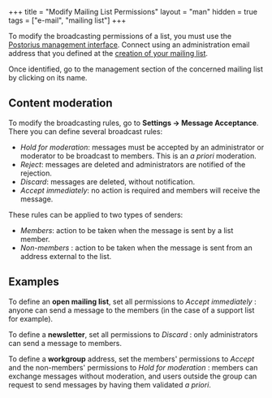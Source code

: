 +++
title = "Modify Mailing List Permissions"
layout = "man"
hidden = true
tags = ["e-mail", "mailing list"]
+++

To modify the broadcasting permissions of a list, you must use the [Postorius management interface](https://mailman.alwaysdata.com/). Connect using an administration email address that you defined at the [creation of your mailing list](create-a-mailing-list).

Once identified, go to the management section of the concerned mailing list by clicking on its name.

## Content moderation

To modify the broadcasting rules, go to **Settings → Message Acceptance**. There you can define several broadcast rules:

- *Hold for moderation*: messages must be accepted by an administrator or moderator to be broadcast to members. This is an *a priori* moderation.
- *Reject*: messages are deleted and administrators are notified of the rejection.
- *Discard*: messages are deleted, without notification.
- *Accept immediately*: no action is required and members will receive the message.

These rules can be applied to two types of senders:

- *Members*: action to be taken when the message is sent by a list member.
- *Non-members* : action to be taken when the message is sent from an address external to the list.

## Examples

To define an **open mailing list**, set all permissions to *Accept immediately* : anyone can send a message to the members (in the case of a support list for example).

To define a **newsletter**, set all permissions to *Discard* : only administrators can send a message to members.

To define a **workgroup** address, set the members' permissions to *Accept* and the non-members' permissions to *Hold for moderation* : members can exchange messages without moderation, and users outside the group can request to send messages by having them validated *a priori*.
